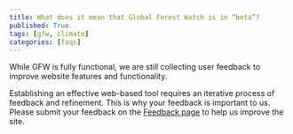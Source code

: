 ```yaml
---
title: What does it mean that Global Forest Watch is in “beta”?
published: True
tags: [gfw, climate]
categories: [faqs]
---
```


<p>While GFW is fully functional, we are still collecting user feedback to improve website features and functionality.</p>

<p>Establishing an effective web-based tool requires an iterative process of feedback and refinement. This is why your feedback is important to us. Please submit your feedback on the <a href="/getinvolved/provide-feedback" target='_blank'>Feedback page</a> to help us improve the site.</p>